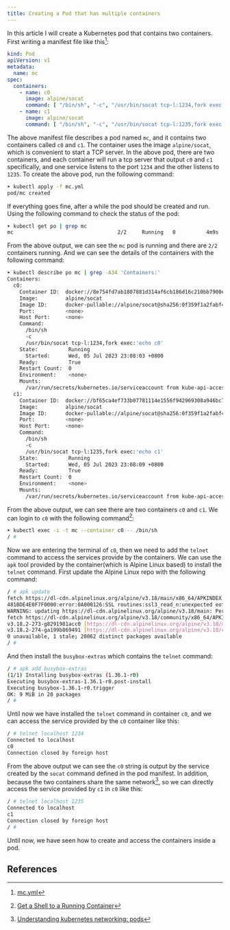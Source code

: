 ```yaml
---
title: Creating a Pod that has multiple containers
---
```


In this article I will create a Kubernetes pod that contains two containers. First writing a manifest file like this[^pod]:

```yaml
kind: Pod
apiVersion: v1
metadata:
  name: mc
spec:
  containers:
    - name: c0
      image: alpine/socat
      command: [ "/bin/sh", "-c", "/usr/bin/socat tcp-l:1234,fork exec:'echo c0'" ]
    - name: c1
      image: alpine/socat
      command: [ "/bin/sh", "-c", "/usr/bin/socat tcp-l:1235,fork exec:'echo c1'" ]
```

The above manifest file describes a pod named `mc`, and it contains two containers called `c0` and `c1`. The container uses the image `alpine/socat`, which is convenient to start a TCP server. In the above pod, there are two containers, and each container will run a tcp server that output `c0` and `c1` specifically, and one service listens to the port `1234` and the other listens to `1235`. To create the above pod, run the following command:

```bash
➤ kubectl apply -f mc.yml
pod/mc created
```

If everything goes fine, after a while the pod should be created and run. Using the following command to check the status of the pod:

```bash
➤ kubectl get po | grep mc
mc                                  2/2     Running   0          4m9s
```

From the above output, we can see the `mc` pod is running and there are `2/2` containers running. And we can see the details of the containers with the following command:

```bash
➤ kubectl describe po mc | grep -A34 'Containers:'                                                                                     23:23:42
Containers:
  c0:
    Container ID:  docker://8e754fd7ab1807881d314af6cb186d16c210bb7900e99405ecc7a1bc6f322be1
    Image:         alpine/socat
    Image ID:      docker-pullable://alpine/socat@sha256:0f359f1a2fabf445765eb5762ff565d1c1f7c360a5fa5e788848e68eb193c349
    Port:          <none>
    Host Port:     <none>
    Command:
      /bin/sh
      -c
      /usr/bin/socat tcp-l:1234,fork exec:'echo c0'
    State:          Running
      Started:      Wed, 05 Jul 2023 23:08:03 +0800
    Ready:          True
    Restart Count:  0
    Environment:    <none>
    Mounts:
      /var/run/secrets/kubernetes.io/serviceaccount from kube-api-access-kthb6 (ro)
  c1:
    Container ID:  docker://bf65ca4ef733b07781114e1556f942969308a946bc73ab5bce8e9fa55e2958bd
    Image:         alpine/socat
    Image ID:      docker-pullable://alpine/socat@sha256:0f359f1a2fabf445765eb5762ff565d1c1f7c360a5fa5e788848e68eb193c349
    Port:          <none>
    Host Port:     <none>
    Command:
      /bin/sh
      -c
      /usr/bin/socat tcp-l:1235,fork exec:'echo c1'
    State:          Running
      Started:      Wed, 05 Jul 2023 23:08:09 +0800
    Ready:          True
    Restart Count:  0
    Environment:    <none>
    Mounts:
      /var/run/secrets/kubernetes.io/serviceaccount from kube-api-access-kthb6 (ro)
```

From the above output, we can see there are two containers `c0` and `c1`. We can login to `c0` with the following command[^cmd]:

```bash
➤ kubectl exec -i -t mc --container c0 -- /bin/sh
/ #
```

Now we are entering the terminal of `c0`, then we need to add the `telnet` command to access the services provide by the containers. We can use the `apk` tool provided by the container(which is Alpine Linux based) to install the `telnet` command. First update the Alpine Linux repo with the following command:

```bash
/ # apk update
fetch https://dl-cdn.alpinelinux.org/alpine/v3.18/main/x86_64/APKINDEX.tar.gz
481BDE4E0F7F0000:error:0A000126:SSL routines:ssl3_read_n:unexpected eof while reading:ssl/record/rec_layer_s3.c:303:
WARNING: updating https://dl-cdn.alpinelinux.org/alpine/v3.18/main: Permission denied
fetch https://dl-cdn.alpinelinux.org/alpine/v3.18/community/x86_64/APKINDEX.tar.gz
v3.18.2-273-g8291981acc0 [https://dl-cdn.alpinelinux.org/alpine/v3.18/main]
v3.18.2-274-ga199b869491 [https://dl-cdn.alpinelinux.org/alpine/v3.18/community]
0 unavailable, 1 stale; 20062 distinct packages available
/ #
```

And then install the `busybox-extras` which contains the `telnet` command:

```bash
/ # apk add busybox-extras
(1/1) Installing busybox-extras (1.36.1-r0)
Executing busybox-extras-1.36.1-r0.post-install
Executing busybox-1.36.1-r0.trigger
OK: 9 MiB in 20 packages
/ #
```

Until now we have installed the `telnet` command in container `c0`, and we can access the service provided by the `c0` container like this:

```bash
/ # telnet localhost 1234
Connected to localhost
c0
Connection closed by foreign host
```

From the above output we can see the `c0` string is output by the service created by the `socat` command defined in the pod manifest. In addition, because the two containers share the same network[^network], so we can directly access the service provided by `c1` in `c0` like this:

```bash
/ # telnet localhost 1235
Connected to localhost
c1
Connection closed by foreign host
/ #
```

Until now, we have seen how to create and access the containers inside a pod.

## References

[^pod]: [mc.yml](https://github.com/liweinan/play-k8s/blob/main/mc.yml)
[^cmd]: [Get a Shell to a Running Container](https://kubernetes.io/docs/tasks/debug/debug-application/get-shell-running-container/)
[^network]: [Understanding kubernetes networking: pods](https://medium.com/google-cloud/understanding-kubernetes-networking-pods-7117dd28727)

